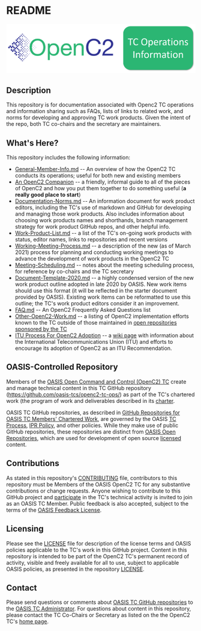 # README

![TC Ops Header Graphic](images/TC_Ops_Header.png)

## Description

This repository is for documentation associated with Openc2 TC
operations and information sharing such as FAQs, lists of links
to related work, and norms for developing and approving TC work
products. Given the intent of the repo, both TC co-chairs and the
secretary are maintainers.

## What's Here?

This repository includes the following information:

* [General-Member-Info.md](General-Member-Info.md)
  -- An overview of how the OpenC2 TC conducts its operations;
  useful for both new and existing members
* [An OpenC2 Companion](oc2-companion.md) -- a friendly, informal
  guide to all of the pieces of OpenC2 and how you put them
  together to do something useful (**a really good place to start**)
* [Documentation-Norms.md](Documentation-Norms.md)
  -- An information document for work product editors, including
  the TC's use of markdown and GitHub for developing and managing
  those work products. Also includes information about choosing
  work products names and shorthands, branch management strategy
  for work product GitHub repos, and other helpful info.
* [Work-Product-List.md](Work-Product-List.md) -- a list of the TC's on-going work products with status, editor names, links to repositories and recent versions
* [Working-Meeting-Process.md](Working-Meeting-Process.md) -- a description of the new (as of March 2021) process for planning and conducting working meetings to advance the development of work products in the OpenC2 TC
* [Meeting-Scheduling.md](Meeting-Scheduling.md)
  -- notes about the meeting scheduling process, for reference by
  co-chairs and the TC secretary
* [Document-Template-2020.md](Document-Template-2020.md) -- a highly condensed version of the new work product outline adopted in late 2020 by OASIS. New work items should use this format (it will be reflected in the starter document provided by OASIS). Existing work items can be reformatted to use this outline; the TC's work product editors consider it an improvement.
* [FAQ.md](FAQ.md)
  -- An OpenC2 Frequently Asked Questions list
* [Other-OpenC2-Work.md](Other-OpenC2-Work.md)
  -- a listing of OpenC2 implementation efforts known to the TC
  outside of those maintained in [open repositories sponsored by
  the
  TC](https://github.com/oasis-open?utf8=%E2%9C%93&q=openc2-&type=&language=)
* [ITU Process For OpenC2
  Adoption](https://github.com/oasis-tcs/openc2-tc-ops/wiki/ItuProcessForOpenC2Adoption)
  -- a [wiki
  page](https://github.com/oasis-tcs/openc2-tc-ops/wiki) with
  information about the International Telecommunications Union
  (ITU) and efforts to encourage its adoption of OpenC2 as an ITU
  Recommendation.

## OASIS-Controlled Repository

Members of the [OASIS Open Command and Control (OpenC2)
TC](https://www.oasis-open.org/committees/openc2/) create and
manage technical content in this TC GitHub repository
(https://github.com/oasis-tcs/openc2-tc-ops/) as part of the TC's
chartered work (the program of work and deliverables described in
its
[charter](https://www.oasis-open.org/committees/openc2/charter.php).

OASIS TC GitHub repositories, as described in [GitHub
Repositories for OASIS TC Members' Chartered
Work](https://www.oasis-open.org/resources/tcadmin/github-repositories-for-oasis-tc-members-chartered-work),
are governed by the OASIS [TC
Process](https://www.oasis-open.org/policies-guidelines/tc-process),
[IPR Policy](https://www.oasis-open.org/policies-guidelines/ipr),
and other policies. While they make use of public GitHub
repositories, these repositories are distinct from [OASIS Open
Repositories](https://www.oasis-open.org/resources/open-repositories),
which are used for development of open source
[licensed](https://www.oasis-open.org/resources/open-repositories/licenses)
content.


## Contributions

As stated in this repository's
[CONTRIBUTING](https://github.com/oasis-tcs/openc2-tc-ops/blob/master/CONTRIBUTING.md)
file, contributors to this repository must be Members of the
OASIS OpenC2 TC for any substantive contributions or change
requests. Anyone wishing to contribute to this GitHub project and
[participate](https://www.oasis-open.org/join/participation-instructions)
in the TC's technical activity is invited to join as an OASIS TC
Member. Public feedback is also accepted, subject to the terms of
the [OASIS Feedback
License](https://www.oasis-open.org/policies-guidelines/ipr#appendixa).


## Licensing

Please see the
[LICENSE](https://github.com/oasis-tcs/openc2-tc-ops/blob/master/LICENSE.md)
file for description of the license terms and OASIS policies
applicable to the TC's work in this GitHub project. Content in
this repository is intended to be part of the OpenC2 TC's
permanent record of activity, visible and freely available for
all to use, subject to applicable OASIS policies, as presented in
the repository
[LICENSE](https://github.com/oasis-tcs/openc2-tc-ops/blob/master/LICENSE.md).



## Contact

Please send questions or comments about [OASIS TC GitHub
repositories](https://www.oasis-open.org/resources/tcadmin/github-repositories-for-oasis-tc-members-chartered-work)
to the [OASIS TC Administrator](mailto:tc-admin@oasis-open.org).
For questions about content in this repository, please contact
the TC Co-Chairs or Secretary as listed on the the OpenC2 TC's
[home page](https://www.oasis-open.org/committees/openc2/).

